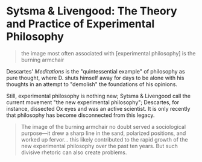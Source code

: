 # Sytsma & Livengood: The Theory and Practice of Experimental Philosophy

> the image most often associated with [experimental philosophy] is the burning armchair

Descartes' _Meditations_ is the "quintessential example" of philosophy as pure thought, where D. shuts himself away for days to be alone with his thoughts in an attempt to "demolish" the foundations of his opinions.

Still, experimental philosophy is nothing new; Sytsma & Livengood call the current movement "the new experimental philosophy"; Descartes, for instance, dissected Ox eyes and was an active scientist. It is only recently that philosophy has become disconnected from this legacy.

> The image of the burning armchair no doubt served a sociological purpose—it drew a sharp line in the sand, polarized positions, and worked up fervor... this likely contributed to the rapid growth of the new experimental philosophy over the past ten years. But such divisive rhetoric can also create problems.
